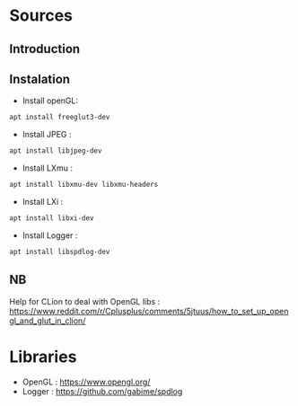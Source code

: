 # Sources
## Introduction

## Instalation

- Install openGL:
```bash
apt install freeglut3-dev
```

- Install JPEG :
```bash
apt install libjpeg-dev
```

- Install LXmu :
```bash
apt install libxmu-dev libxmu-headers
```

- Install LXi :
```bash
apt install libxi-dev
```

- Install Logger :
```bash
apt install libspdlog-dev
```

## NB
Help for CLion to deal with OpenGL libs :
https://www.reddit.com/r/Cplusplus/comments/5jtuus/how_to_set_up_opengl_and_glut_in_clion/

# Libraries
- OpenGL : https://www.opengl.org/
- Logger : https://github.com/gabime/spdlog
